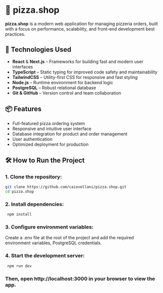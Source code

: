 # 🍕 pizza.shop

**pizza.shop** is a modern web application for managing pizzeria orders, built with a focus on performance, scalability, and front-end development best practices.

## 🚀 Technologies Used

- **React** & **Next.js** – Frameworks for building fast and modern user interfaces  
- **TypeScript** – Static typing for improved code safety and maintainability  
- **TailwindCSS** – Utility-first CSS for responsive and fast styling  
- **Node.js** – Runtime environment for backend logic  
- **PostgreSQL** – Robust relational database    
- **Git & GitHub** – Version control and team collaboration

## 📦 Features

- Full-featured pizza ordering system  
- Responsive and intuitive user interface  
- Database integration for product and order management  
- User authentication  
- Optimized deployment for production

## 🛠️ How to Run the Project

### 1. Clone the repository:
```bash
git clone https://github.com/caiovellani/pizza.shop.git
cd pizza.shop
```

### 2. Install dependencies:
```bash
 npm install
```
  	
### 3. Configure environment variables:
Create a .env file at the root of the project and add the required environment variables, PostgreSQL credentials.

### 4. Start the development server:
```bash
 npm run dev
```
  	
### Then, open http://localhost:3000 in your browser to view the app.
